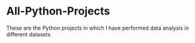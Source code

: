 # All-Python-Projects
These are the Python projects in which I have performed data analysis in different datasets
